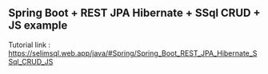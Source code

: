 ## Spring Boot + REST JPA Hibernate + SSql CRUD + JS example

Tutorial link : https://selimsql.web.app/java/#Spring/Spring_Boot_REST_JPA_Hibernate_SSql_CRUD_JS
